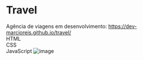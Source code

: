 # Travel
Agência de viagens em desenvolvimento: https://dev-marcioreis.github.io/travel/ <br>
HTML <br>
CSS <br>
JavaScript
![image](https://user-images.githubusercontent.com/122680054/212543550-dc7261c0-f8b3-4058-a913-d52760c6aa2f.png)

